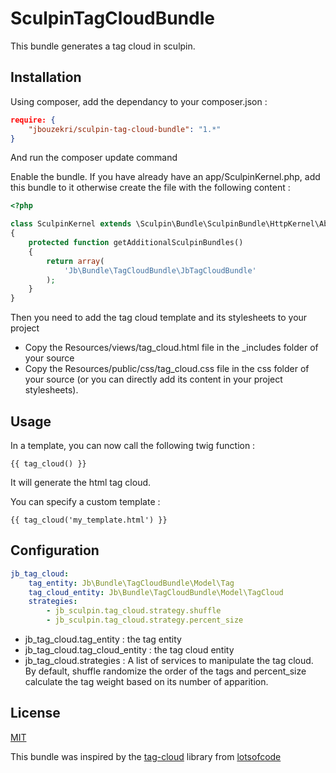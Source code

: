 SculpinTagCloudBundle
=====================

This bundle generates a tag cloud in sculpin.

Installation
------------

Using composer, add the dependancy to your composer.json :

``` json
require: {
    "jbouzekri/sculpin-tag-cloud-bundle": "1.*"
}
```

And run the composer update command

Enable the bundle. If you have already have an app/SculpinKernel.php, add this bundle to it otherwise create the file with the following content :

``` php
<?php

class SculpinKernel extends \Sculpin\Bundle\SculpinBundle\HttpKernel\AbstractKernel
{
    protected function getAdditionalSculpinBundles()
    {
        return array(
            'Jb\Bundle\TagCloudBundle\JbTagCloudBundle'
        );
    }
}
```

Then you need to add the tag cloud template and its stylesheets to your project
* Copy the Resources/views/tag_cloud.html file in the _includes folder of your source
* Copy the Resources/public/css/tag_cloud.css file in the css folder of your source (or you can directly add its content in your project stylesheets).

Usage
-----

In a template, you can now call the following twig function :

``` twig
{{ tag_cloud() }}
```

It will generate the html tag cloud.

You can specify a custom template :

``` twig
{{ tag_cloud('my_template.html') }}
```

Configuration
-------------

``` yml
jb_tag_cloud:
    tag_entity: Jb\Bundle\TagCloudBundle\Model\Tag
    tag_cloud_entity: Jb\Bundle\TagCloudBundle\Model\TagCloud
    strategies:
        - jb_sculpin.tag_cloud.strategy.shuffle
        - jb_sculpin.tag_cloud.strategy.percent_size
```

* jb_tag_cloud.tag_entity : the tag entity
* jb_tag_cloud.tag_cloud_entity : the tag cloud entity
* jb_tag_cloud.strategies : A list of services to manipulate the tag cloud. By default, shuffle randomize the order of the tags and percent_size calculate the tag weight based on its number of apparition.

License
-------

[MIT](LICENSE)

This bundle was inspired by the [tag-cloud](https://github.com/lotsofcode/tag-cloud) library from [lotsofcode](https://github.com/lotsofcode)
